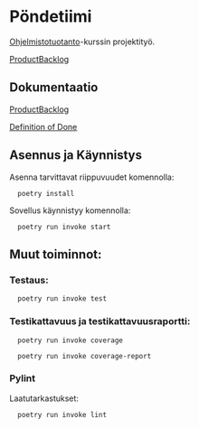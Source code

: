 # Pöndetiimi

[Ohjelmistotuotanto](https://ohjelmistotuotanto-hy.github.io/miniprojekti/)-kurssin projektityö.

[ProductBacklog](https://docs.google.com/spreadsheets/d/1GRM8AXspv3U0oPStXTyR-001euZUgXl-X6GAkoWaCAw/edit#gid=0)

## Dokumentaatio

[ProductBacklog](https://docs.google.com/spreadsheets/d/1GRM8AXspv3U0oPStXTyR-001euZUgXl-X6GAkoWaCAw/edit#gid=0)

[Definition of Done](https://github.com/PyryL/pondetiimi/blob/main/documentation/definition_of_done.md)

## Asennus ja Käynnistys

Asenna tarvittavat riippuvuudet komennolla:

      poetry install

Sovellus käynnistyy komennolla:

      poetry run invoke start

## Muut toiminnot:

### Testaus:

      poetry run invoke test

### Testikattavuus ja testikattavuusraportti:

      poetry run invoke coverage

      poetry run invoke coverage-report

### Pylint

Laatutarkastukset:

      poetry run invoke lint

